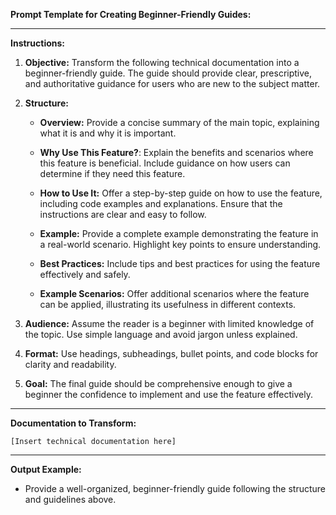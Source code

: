 **Prompt Template for Creating Beginner-Friendly Guides:**

---

**Instructions:**

1. **Objective:** Transform the following technical documentation into a beginner-friendly guide. The guide should provide clear, prescriptive, and authoritative guidance for users who are new to the subject matter.

2. **Structure:**

   - **Overview:** Provide a concise summary of the main topic, explaining what it is and why it is important.

   - **Why Use This Feature?**: Explain the benefits and scenarios where this feature is beneficial. Include guidance on how users can determine if they need this feature.

   - **How to Use It:** Offer a step-by-step guide on how to use the feature, including code examples and explanations. Ensure that the instructions are clear and easy to follow.

   - **Example:** Provide a complete example demonstrating the feature in a real-world scenario. Highlight key points to ensure understanding.

   - **Best Practices:** Include tips and best practices for using the feature effectively and safely.

   - **Example Scenarios:** Offer additional scenarios where the feature can be applied, illustrating its usefulness in different contexts.

3. **Audience:** Assume the reader is a beginner with limited knowledge of the topic. Use simple language and avoid jargon unless explained.

4. **Format:** Use headings, subheadings, bullet points, and code blocks for clarity and readability.

5. **Goal:** The final guide should be comprehensive enough to give a beginner the confidence to implement and use the feature effectively.

---

**Documentation to Transform:**

```
[Insert technical documentation here]
```

---

**Output Example:**

- Provide a well-organized, beginner-friendly guide following the structure and guidelines above.
